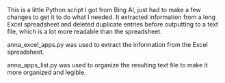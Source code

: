 This is a little Python script I got from Bing AI, just had to make a few changes to get it to do what I needed. It extracted information from a long Excel spreadsheet and deleted duplicate entries before outputting to a text file, which is a lot more readable than the spreadsheet.

anna_excel_apps.py was used to extract the information from the Excel spreadsheet.

anna_apps_list.py was used to organize the resulting text file to make it more organized and legible.
